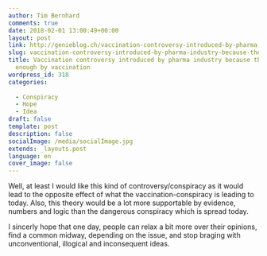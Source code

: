 ```yaml
---
author: Tim Bernhard
comments: true
date: 2018-02-01 13:00:49+00:00
layout: post
link: http://genieblog.ch/vaccination-controversy-introduced-by-pharma-industry-because-they-dont-earn-enough-by-vaccination/
slug: vaccination-controversy-introduced-by-pharma-industry-because-they-dont-earn-enough-by-vaccination
title: Vaccination controversy introduced by pharma industry because they don't earn
  enough by vaccination
wordpress_id: 318
categories:
  
  - Conspiracy 
  - Hope 
  - Idea
draft: false
template: post
description: false
socialImage: /media/socialImage.jpg
extends: _layouts.post
language: en
cover_image: false
---
```


Well, at least I would like this kind of controversy/conspiracy as it would lead to the opposite effect of what the vaccination-conspiracy is leading to today. Also, this theory would be a lot more supportable by evidence, numbers and logic than the dangerous conspiracy which is spread today. 

I sincerly hope that one day, people can relax a bit more over their opinions, find a common midway, depending on the issue, and stop braging with unconventional, illogical and inconsequent ideas.

